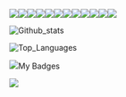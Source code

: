 <img src="https://img.shields.io/badge/-HTML5-e34f26?logo=html5&logoColor=fff"><img src="https://img.shields.io/badge/-CSS3-1572B6?logo=css3&logoColor=fff"><img src="https://img.shields.io/badge/-Bootstrap-7952B3?logo=Bootstrap&logoColor=fff"><img src="https://img.shields.io/badge/-javascript-F7DF1E?logo=javascript&logoColor=fff"><img src="https://img.shields.io/badge/-Python3-3776AB?logo=python&logoColor=fff"><img src="https://img.shields.io/badge/-C&C++-A8B9CC?logo=C&logoColor=fff"><img src="https://img.shields.io/badge/-MongoDB-47A248?logo=MongoDB&logoColor=fff"><img src="https://img.shields.io/badge/-NodeJS-339933?logo=Node.JS&logoColor=fff"><img src="https://img.shields.io/badge/-postgreSQL-4169E1?logo=postgreSQL&logoColor=fff"><img src="https://img.shields.io/badge/-Bash-4EAA25?logo=GNU%20Bash&logoColor=fff"><img src="https://img.shields.io/badge/-PowerShell-5391FE?logo=PowerShell&logoColor=fff"><img src="https://img.shields.io/badge/-Docker-2496ED?logo=Docker&logoColor=fff">



![Github_stats](https://github-readme-stats.vercel.app/api?username=0x536E6F77&count_private=true&show_icons=true&theme=radical)

![Top_Languages](https://github-readme-stats.vercel.app/api/top-langs/?username=0X536E6F77&show_icons=true&theme=radical)

<img src="https://cdn-icons-png.flaticon.com/16/1378/1378628.png">My Badges

<img src="https://images.credly.com/size/120x120/images/af8c6b4e-fc31-47c4-8dcb-eb7a2065dc5b/I2CS__1_.png">
